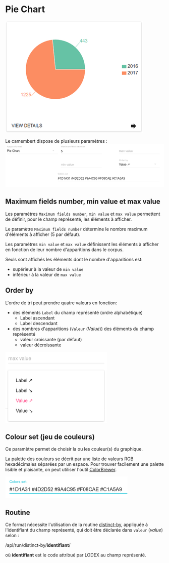 # Pie Chart

![Cammebert](../../../../.gitbook/assets/formatpiechart.png)

Le camembert dispose de plusieurs paramètres : ![Param&#xE8;tres du format Pie Chart](../../../../.gitbook/assets/formatpiechartparameters.png)

## Maximum fields number, min value et max value

Les paramètres `Maximum fields number`, `min value` et `max value` permettent de définir, pour le champ représenté, les éléments à afficher.

Le paramètre `Maximum fields number` détermine le nombre maximum d'éléments à afficher \(5 par défaut\).

Les paramètres `min value` et `max value` définissent les éléments à afficher en fonction de leur nombre d'apparitions dans le corpus.

Seuls sont affichés les éléments dont le nombre d'apparitions est:

* supérieur à la valeur de `min value`
* inférieur à la valeur de `max value`

## Order by

L'ordre de tri peut prendre quatre valeurs en fonction:

* des éléments `Label` du champ représenté \(ordre alphabétique\)
  * Label ascendant
  * Label descendant
* des nombres d'apparitions \(`Valeur` \(_Value_\)\) des éléments du champ représenté
  * valeur croissante \(par défaut\)
  * valeur décroissante

![Ordres de tri du format Pie Chart](../../../../.gitbook/assets/formatbarchartorderby.png)

## Colour set \(jeu de couleurs\)

Ce paramètre permet de choisir la ou les couleur\(s\) du graphique.

La palette des couleurs se décrit par une liste de valeurs RGB hexadécimales séparées par un espace. Pour trouver facilement une palette lisible et plaisante, on peut utiliser l'outil [ColorBrewer](http://colorbrewer2.org/).

![Champ de saisie des couleurs du format Pie Chart](../../../../.gitbook/assets/formatcolorsset.png)

## Routine

Ce format nécessite l'utilisation de la routine [distinct-by](../../../../configuration/routines/distinctby.md), appliquée à l'identifiant du champ représenté, qui doit être déclarée dans `valeur` \(_value_\) selon :

/api/run/distinct-by/**identifiant**/

où **identifiant** est le code attribué par LODEX au champ représenté.

